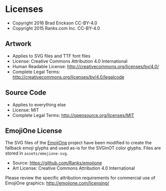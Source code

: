 # Licenses

* Copyright 2016 Brad Erickson CC-BY-4.0
* Copyright 2015 Ranks.com Inc. CC-BY-4.0

## Artwork
* Applies to SVG files and TTF font files
* License: Creative Commons Attribution 4.0 International
* Human Readable License: http://creativecommons.org/licenses/by/4.0/
* Complete Legal Terms: http://creativecommons.org/licenses/by/4.0/legalcode

## Source Code
* Applies to everything else
* License: MIT
* Complete Legal Terms: http://opensource.org/licenses/MIT

## EmojiOne License
The SVG files of the [EmojiOne](http://emojione.com/) project have been
modified to create the fallback emoji glyphs and used as-is for the SVGinOT
color glyphs. Files are stored in `assets/emojione-svg`.

* Source: https://github.com/Ranks/emojione
* Art License: Creative Commons Attribution 4.0 International

Please review the specific attribution requirements for commercial use of
EmojiOne graphics: http://emojione.com/licensing/
